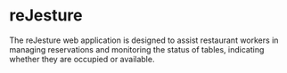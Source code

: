# reJesture
The reJesture web application is designed to assist restaurant workers in managing reservations and monitoring the status of tables, indicating whether they are occupied or available.
